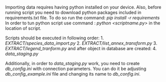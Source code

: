 Importing data requires having python installed on your device. 
Also, before running script you need to download python packages included in requirements.txt file.
To do so run the command:
	*pip install -r requirements*
In order to tun python script use command :
	*python <scriptname.py>*
in the location of script.

Scripts should be executed in following order:
	1. *EXTRACT/species_data_import.py*
	2. *EXTRACT/list_annex_transform.py*
	3. *EXTRACT/legend_tranform.py*
and after object in database are created:
	4. *data_staging.py*

Additionally, in order to *data_staging.py* work, you need to create *db_config.ini* with connection parameters.
You can do it be adjusting *db_config_example.ini* file and changing its name to *db_config.ini*.
	